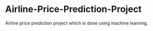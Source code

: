 # Airline-Price-Prediction-Project
Airline price prediction project which is done using machine learning. 
